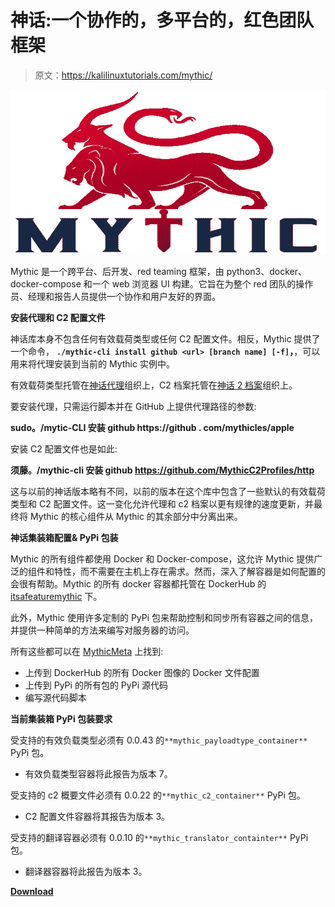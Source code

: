 # 神话:一个协作的，多平台的，红色团队框架

> 原文：<https://kalilinuxtutorials.com/mythic/>

[![Mythic : A Collaborative, Multi-Platform, Red Teaming Framework](img/e7f61fe6f6431c69ecc7373afc2cacc0.png "Mythic : A Collaborative, Multi-Platform, Red Teaming Framework")](https://1.bp.blogspot.com/-PpU9HMNUtdE/YN7j2I2vXEI/AAAAAAAAJx4/WxbmkjUn7dU-ft7QGeNB7FVoZmH1u9ruwCLcBGAsYHQ/s728/Mythic%25281%2529.png)

Mythic 是一个跨平台、后开发、red teaming 框架，由 python3、docker、docker-compose 和一个 web 浏览器 UI 构建。它旨在为整个 red 团队的操作员、经理和报告人员提供一个协作和用户友好的界面。

**安装代理和 C2 配置文件**

神话库本身不包含任何有效载荷类型或任何 C2 配置文件。相反，Mythic 提供了一个命令， **`./mythic-cli install github <url> [branch name] [-f]`，**，可以用来将代理安装到当前的 Mythic 实例中。

有效载荷类型托管在[神话代理](https://github.com/MythicAgents)组织上，C2 档案托管在[神话 2 档案](https://github.com/MythicC2Profiles)组织上。

要安装代理，只需运行脚本并在 GitHub 上提供代理路径的参数:

**sudo。/mytic-CLI 安装 github https://github . com/mythicles/apple**

安装 C2 配置文件也是如此:

**须藤。/mythic-cli 安装 github https://github.com/MythicC2Profiles/http**

这与以前的神话版本略有不同，以前的版本在这个库中包含了一些默认的有效载荷类型和 C2 配置文件。这一变化允许代理和 c2 档案以更有规律的速度更新，并最终将 Mythic 的核心组件从 Mythic 的其余部分中分离出来。

**神话集装箱配置& PyPi 包装**

Mythic 的所有组件都使用 Docker 和 Docker-compose，这允许 Mythic 提供广泛的组件和特性，而不需要在主机上存在需求。然而，深入了解容器是如何配置的会很有帮助。Mythic 的所有 docker 容器都托管在 DockerHub 的 [itsafeaturemythic](https://hub.docker.com/search?q=itsafeaturemythic&type=image) 下。

此外，Mythic 使用许多定制的 PyPi 包来帮助控制和同步所有容器之间的信息，并提供一种简单的方法来编写对服务器的访问。

所有这些都可以在 [MythicMeta](https://github.com/MythicMeta) 上找到:

*   上传到 DockerHub 的所有 Docker 图像的 Docker 文件配置
*   上传到 PyPi 的所有包的 PyPi 源代码
*   编写源代码脚本

**当前集装箱 PyPi 包装要求**

受支持的有效负载类型必须有 0.0.43 的`**mythic_payloadtype_container**` PyPi 包。

*   有效负载类型容器将此报告为版本 7。

受支持的 c2 概要文件必须有 0.0.22 的`**mythic_c2_container**` PyPi 包。

*   C2 配置文件容器将其报告为版本 3。

受支持的翻译容器必须有 0.0.10 的`**mythic_translator_containter**` PyPi 包。

*   翻译器容器将此报告为版本 3。

[**Download**](https://github.com/its-a-feature/Mythic#mythic-container-configurations--pypi-packages)